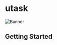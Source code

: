 # utask

![Banner](https://github.com/RacimFethallah/uNote/assets/97336083/11da7532-f397-46c3-bf7f-7e4bfae0e79d)

## Getting Started


